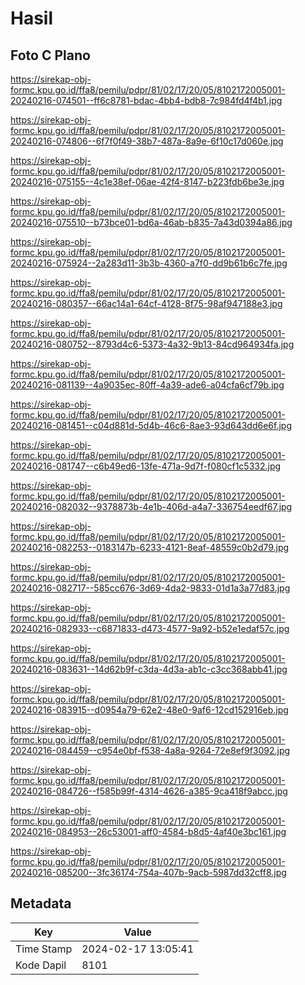 # Hasil

## Foto C Plano

https://sirekap-obj-formc.kpu.go.id/ffa8/pemilu/pdpr/81/02/17/20/05/8102172005001-20240216-074501--ff6c8781-bdac-4bb4-bdb8-7c984fd4f4b1.jpg

https://sirekap-obj-formc.kpu.go.id/ffa8/pemilu/pdpr/81/02/17/20/05/8102172005001-20240216-074806--6f7f0f49-38b7-487a-8a9e-6f10c17d060e.jpg

https://sirekap-obj-formc.kpu.go.id/ffa8/pemilu/pdpr/81/02/17/20/05/8102172005001-20240216-075155--4c1e38ef-06ae-42f4-8147-b223fdb6be3e.jpg

https://sirekap-obj-formc.kpu.go.id/ffa8/pemilu/pdpr/81/02/17/20/05/8102172005001-20240216-075510--b73bce01-bd6a-46ab-b835-7a43d0394a86.jpg

https://sirekap-obj-formc.kpu.go.id/ffa8/pemilu/pdpr/81/02/17/20/05/8102172005001-20240216-075924--2a283d11-3b3b-4360-a7f0-dd9b61b6c7fe.jpg

https://sirekap-obj-formc.kpu.go.id/ffa8/pemilu/pdpr/81/02/17/20/05/8102172005001-20240216-080357--66ac14a1-64cf-4128-8f75-98af947188e3.jpg

https://sirekap-obj-formc.kpu.go.id/ffa8/pemilu/pdpr/81/02/17/20/05/8102172005001-20240216-080752--8793d4c6-5373-4a32-9b13-84cd964934fa.jpg

https://sirekap-obj-formc.kpu.go.id/ffa8/pemilu/pdpr/81/02/17/20/05/8102172005001-20240216-081139--4a9035ec-80ff-4a39-ade6-a04cfa6cf79b.jpg

https://sirekap-obj-formc.kpu.go.id/ffa8/pemilu/pdpr/81/02/17/20/05/8102172005001-20240216-081451--c04d881d-5d4b-46c6-8ae3-93d643dd6e6f.jpg

https://sirekap-obj-formc.kpu.go.id/ffa8/pemilu/pdpr/81/02/17/20/05/8102172005001-20240216-081747--c6b49ed6-13fe-471a-9d7f-f080cf1c5332.jpg

https://sirekap-obj-formc.kpu.go.id/ffa8/pemilu/pdpr/81/02/17/20/05/8102172005001-20240216-082032--9378873b-4e1b-406d-a4a7-336754eedf67.jpg

https://sirekap-obj-formc.kpu.go.id/ffa8/pemilu/pdpr/81/02/17/20/05/8102172005001-20240216-082253--0183147b-6233-4121-8eaf-48559c0b2d79.jpg

https://sirekap-obj-formc.kpu.go.id/ffa8/pemilu/pdpr/81/02/17/20/05/8102172005001-20240216-082717--585cc676-3d69-4da2-9833-01d1a3a77d83.jpg

https://sirekap-obj-formc.kpu.go.id/ffa8/pemilu/pdpr/81/02/17/20/05/8102172005001-20240216-082933--c6871833-d473-4577-9a92-b52e1edaf57c.jpg

https://sirekap-obj-formc.kpu.go.id/ffa8/pemilu/pdpr/81/02/17/20/05/8102172005001-20240216-083631--14d62b9f-c3da-4d3a-ab1c-c3cc368abb41.jpg

https://sirekap-obj-formc.kpu.go.id/ffa8/pemilu/pdpr/81/02/17/20/05/8102172005001-20240216-083915--d0954a79-62e2-48e0-9af6-12cd152916eb.jpg

https://sirekap-obj-formc.kpu.go.id/ffa8/pemilu/pdpr/81/02/17/20/05/8102172005001-20240216-084459--c954e0bf-f538-4a8a-9264-72e8ef9f3092.jpg

https://sirekap-obj-formc.kpu.go.id/ffa8/pemilu/pdpr/81/02/17/20/05/8102172005001-20240216-084726--f585b99f-4314-4626-a385-9ca418f9abcc.jpg

https://sirekap-obj-formc.kpu.go.id/ffa8/pemilu/pdpr/81/02/17/20/05/8102172005001-20240216-084953--26c53001-aff0-4584-b8d5-4af40e3bc161.jpg

https://sirekap-obj-formc.kpu.go.id/ffa8/pemilu/pdpr/81/02/17/20/05/8102172005001-20240216-085200--3fc36174-754a-407b-9acb-5987dd32cff8.jpg


## Metadata

| Key        | Value               |
| ---------- | ------------------- |
| Time Stamp | 2024-02-17 13:05:41 |
| Kode Dapil | 8101                |



